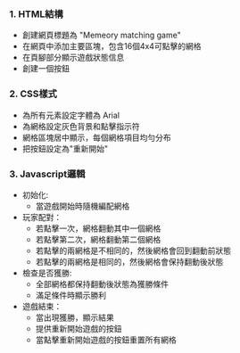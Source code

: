 ### 1. HTML結構
- 創建網頁標題為 "Memeory matching game"
- 在網頁中添加主要區塊，包含16個4x4可點擊的網格
- 在頁腳部分顯示遊戲狀態信息
- 創建一個按鈕

### 2. CSS樣式
- 為所有元素設定字體為 Arial
- 為網格設定灰色背景和點擊指示符
- 網格區塊居中顯示，每個網格項目均勻分布
- 把按鈕設定為"重新開始"

### 3. Javascript邏輯
- 初始化:
    - 當遊戲開始時隨機編配網格
- 玩家配對：
    - 若點擊一次，網格翻動其中一個網格
    - 若點擊第二次，網格翻動第二個網格
    - 若點擊的兩網格是不相同的，然後網格會回到翻動前狀態
    - 若點擊的兩網格是相同的，然後網格會保持翻動後狀態
- 檢查是否獲勝:
    - 全部網格都保持翻動後狀態為獲勝條件
    - 滿足條件時顯示勝利
- 遊戲結束：
    - 當出現獲勝，顯示結果
    - 提供重新開始遊戲的按鈕
    - 當點擊重新開始遊戲的按鈕重置所有網格
